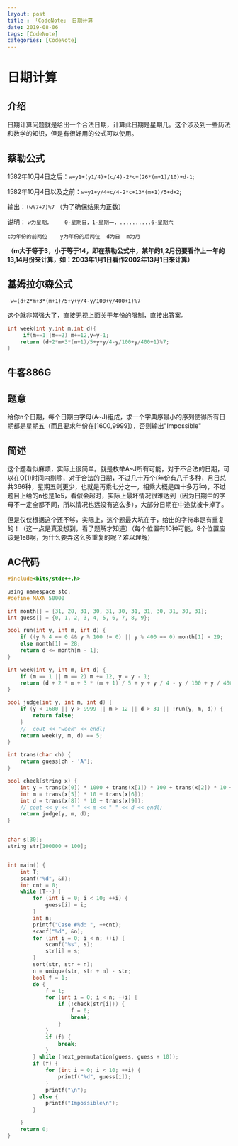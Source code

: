 ```yaml
---
layout: post
title : 「CodeNote」 日期计算
date: 2019-08-06
tags: [CodeNote]
categories: [CodeNote]
---
```

# 日期计算

## 介绍

日期计算问题就是给出一个合法日期，计算此日期是星期几。这个涉及到一些历法和数学的知识，但是有很好用的公式可以使用。

## 蔡勒公式

1582年10月4日之后：`w=y1+(y1/4)+(c/4)-2*c+(26*(m+1)/10)+d-1`;

1582年10月4日以及之前：`w=y1+y/4+c/4-2*c+13*(m+1)/5+d+2`;

输出：`(w%7+7)%7`     （为了确保结果为正数）

说明： `w为星期，    0-星期日，1-星期一，..........6-星期六`

`c为年份的前两位    y为年份的后两位  d为日  m为月`

**（m大于等于3，小于等于14，即在蔡勒公式中，某年的1,2月份要看作上一年的13,14月份来计算，如：2003年1月1日看作2002年13月1日来计算）**

## 基姆拉尔森公式

` w=(d+2*m+3*(m+1)/5+y+y/4-y/100+y/400+1)%7`

这个就非常强大了，直接无视上面关于年份的限制，直接出答案。

```c
int week(int y,int m,int d){
	 if(m==1||m==2) m+=12,y=y-1;
	return (d+2*m+3*(m+1)/5+y+y/4-y/100+y/400+1)%7;
}
```

## 牛客886G

## 题意

给你n个日期，每个日期由字母(A~J)组成，求一个字典序最小的序列使得所有日期都是星期五（而且要求年份在[1600,9999]），否则输出"Impossible"

## 简述

这个题看似麻烦，实际上很简单。就是枚举A~J所有可能，对于不合法的日期，可以在O(1)时间内剔除，对于合法的日期，不过几十万个(年份有八千多种，月日总共366种，星期五则更少，也就是再乘七分之一，相乘大概是四十多万种)，不过题目上给的n也是1e5，看似会超时，实际上最坏情况很难达到（因为日期中的字母不一定全都不同，所以情况也远没有这么多），大部分日期在中途就被卡掉了。

但是仅仅根据这个还不够，实际上，这个题最大坑在于，给出的字符串是有重复的！（这一点是真没想到，看了题解才知道）（每个位置有10种可能，8个位置应该是1e8啊，为什么要弄这么多重复的呢？难以理解）

## AC代码

```c
#include<bits/stdc++.h>

using namespace std;
#define MAXN 50000

int month[] = {31, 28, 31, 30, 31, 30, 31, 31, 30, 31, 30, 31};
int guess[] = {0, 1, 2, 3, 4, 5, 6, 7, 8, 9};

bool run(int y, int m, int d) {
    if ((y % 4 == 0 && y % 100 != 0) || y % 400 == 0) month[1] = 29;
    else month[1] = 28;
    return d <= month[m - 1];
}

int week(int y, int m, int d) {
    if (m == 1 || m == 2) m += 12, y = y - 1;
    return (d + 2 * m + 3 * (m + 1) / 5 + y + y / 4 - y / 100 + y / 400 + 1) % 7;
}

bool judge(int y, int m, int d) {
    if (y < 1600 || y > 9999 || m > 12 || d > 31 || !run(y, m, d)) {
        return false;
    }
    //  cout << "week" << endl;
    return week(y, m, d) == 5;
}

int trans(char ch) {
    return guess[ch - 'A'];
}

bool check(string x) {
    int y = trans(x[0]) * 1000 + trans(x[1]) * 100 + trans(x[2]) * 10 + trans(x[3]);
    int m = trans(x[5]) * 10 + trans(x[6]);
    int d = trans(x[8]) * 10 + trans(x[9]);
    // cout << y << " " << m << " " << d << endl;
    return judge(y, m, d);
}


char s[30];
string str[100000 + 100];


int main() {
    int T;
    scanf("%d", &T);
    int cnt = 0;
    while (T--) {
        for (int i = 0; i < 10; ++i) {
            guess[i] = i;
        }
        int n;
        printf("Case #%d: ", ++cnt);
        scanf("%d", &n);
        for (int i = 0; i < n; ++i) {
            scanf("%s", s);
            str[i] = s;
        }
        sort(str, str + n);
        n = unique(str, str + n) - str;
        bool f = 1;
        do {
            f = 1;
            for (int i = 0; i < n; ++i) {
                if (!check(str[i])) {
                    f = 0;
                    break;
                }
            }
            if (f) {
                break;
            }
        } while (next_permutation(guess, guess + 10));
        if (f) {
            for (int i = 0; i < 10; ++i) {
                printf("%d", guess[i]);
            }
            printf("\n");
        } else {
            printf("Impossible\n");
        }

    }
    return 0;
}
```



